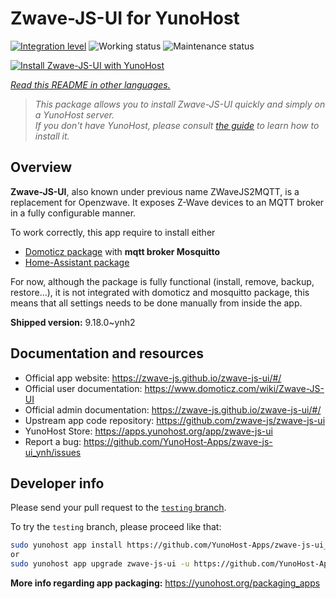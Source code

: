<!--
N.B.: This README was automatically generated by <https://github.com/YunoHost/apps/tree/master/tools/readme_generator>
It shall NOT be edited by hand.
-->

# Zwave-JS-UI for YunoHost

[![Integration level](https://dash.yunohost.org/integration/zwave-js-ui.svg)](https://ci-apps.yunohost.org/ci/apps/zwave-js-ui/) ![Working status](https://ci-apps.yunohost.org/ci/badges/zwave-js-ui.status.svg) ![Maintenance status](https://ci-apps.yunohost.org/ci/badges/zwave-js-ui.maintain.svg)

[![Install Zwave-JS-UI with YunoHost](https://install-app.yunohost.org/install-with-yunohost.svg)](https://install-app.yunohost.org/?app=zwave-js-ui)

*[Read this README in other languages.](./ALL_README.md)*

> *This package allows you to install Zwave-JS-UI quickly and simply on a YunoHost server.*  
> *If you don't have YunoHost, please consult [the guide](https://yunohost.org/install) to learn how to install it.*

## Overview

**Zwave-JS-UI**, also known under previous name ZWaveJS2MQTT, is a replacement for Openzwave. It exposes Z-Wave devices to an MQTT broker in a fully configurable manner.

To work correctly, this app require to install either
- [Domoticz package](https://github.com/YunoHost-Apps/domoticz_ynh) with **mqtt broker Mosquitto**
- [Home-Assistant package](https://github.com/YunoHost-Apps/homeassistant_ynh)


For now, although the package is fully functional (install, remove, backup, restore...), it is not integrated with domoticz and mosquitto package, this means that all settings needs to be done manually from inside the app.



**Shipped version:** 9.18.0~ynh2
## Documentation and resources

- Official app website: <https://zwave-js.github.io/zwave-js-ui/#/>
- Official user documentation: <https://www.domoticz.com/wiki/Zwave-JS-UI>
- Official admin documentation: <https://zwave-js.github.io/zwave-js-ui/#/>
- Upstream app code repository: <https://github.com/zwave-js/zwave-js-ui>
- YunoHost Store: <https://apps.yunohost.org/app/zwave-js-ui>
- Report a bug: <https://github.com/YunoHost-Apps/zwave-js-ui_ynh/issues>

## Developer info

Please send your pull request to the [`testing` branch](https://github.com/YunoHost-Apps/zwave-js-ui_ynh/tree/testing).

To try the `testing` branch, please proceed like that:

```bash
sudo yunohost app install https://github.com/YunoHost-Apps/zwave-js-ui_ynh/tree/testing --debug
or
sudo yunohost app upgrade zwave-js-ui -u https://github.com/YunoHost-Apps/zwave-js-ui_ynh/tree/testing --debug
```

**More info regarding app packaging:** <https://yunohost.org/packaging_apps>
